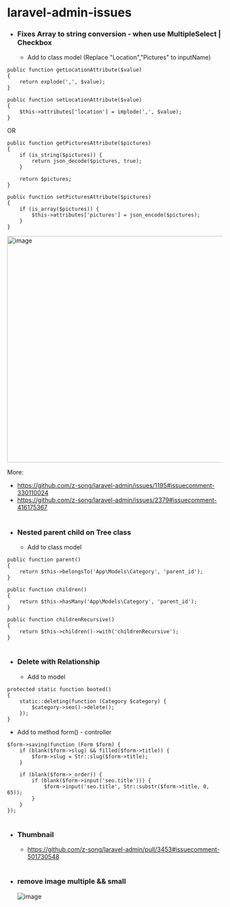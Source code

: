 # laravel-admin-issues

- ### Fixes Array to string conversion - when use MultipleSelect | Checkbox

  - Add to class model (Replace "Location","Pictures" to inputName)

```
public function getLocationAttribute($value)
{
	return explode(',', $value);
}

public function setLocationAttribute($value)
{
	$this->attributes['location'] = implode(',', $value);
}
```

OR

```
public function getPicturesAttribute($pictures)
{
    if (is_string($pictures)) {
        return json_decode($pictures, true);
    }

    return $pictures;
}

public function setPicturesAttribute($pictures)
{
    if (is_array($pictures)) {
        $this->attributes['pictures'] = json_encode($pictures);
    }
}
```

<img width="529" alt="image" src="https://user-images.githubusercontent.com/7042462/173233758-807b1f1c-d1d1-482a-94f4-088f6d903e6f.png">

More:

- https://github.com/z-song/laravel-admin/issues/1195#issuecomment-330110024 
- https://github.com/z-song/laravel-admin/issues/2379#issuecomment-416175367 

#

- ### Nested parent child on Tree class

  - Add to class model

```
public function parent()
{
	return $this->belongsTo('App\Models\Category', 'parent_id');
}

public function children()
{
	return $this->hasMany('App\Models\Category', 'parent_id');
}

public function childrenRecursive()
{
	return $this->children()->with('childrenRecursive');
}
```

#

- ### Delete with Relationship

  - Add to model

```
protected static function booted()
{
	static::deleting(function (Category $category) {
		$category->seo()->delete();
	});
}
```

- Add to method form() - controller

```
$form->saving(function (Form $form) {
	if (blank($form->slug) && filled($form->title)) {
		$form->slug = Str::slug($form->title);
	}

	if (blank($form->_order)) {
		if (blank($form->input('seo.title'))) {
			$form->input('seo.title', Str::substr($form->title, 0, 65));
		}
	}
});
```

#

- ### Thumbnail

	- <https://github.com/z-song/laravel-admin/pull/3453#issuecomment-501730548>

#
- ### remove image multiple && small
	![image](https://user-images.githubusercontent.com/7042462/173235126-bf3f1576-f2a2-422d-824f-773a2699eebf.png)


#
